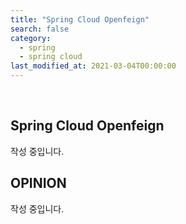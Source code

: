 ```yaml
---
title: "Spring Cloud Openfeign"
search: false
category:
  - spring
  - spring cloud
last_modified_at: 2021-03-04T00:00:00
---
```


<br>

## Spring Cloud Openfeign
작성 중입니다.

## OPINION
작성 중입니다.
